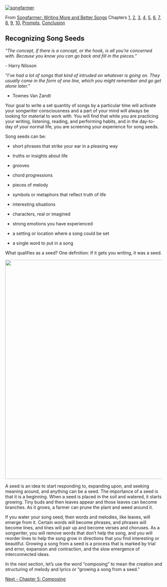 [![songfarmer](https://66.media.tumblr.com/df375c2f5a0f3cbca123185b3ba93dba/tumblr_inline_o3j2897dZk1qzode8_540.jpg "songfarmer")](http://amazon.com/dp/0990420205/)

From [Songfarmer: Writing More and Better Songs](https://www.amazon.com/dp/0990420205/)
Chapters [1](ch1.md), [2](ch2.md), [3](ch3.md), [4](ch4.md), [5](ch5.md), [6](ch6.md), [7](ch7.md), [8](ch8.md), [9](ch9.md), [10](ch10.md), [Prompts](ch11.md), [Conclusion](conclusion.md)

## **Recognizing Song Seeds**

_“The concept, if there is a concept, or the hook, is all you’re concerned with. Because you know you can go back and fill in the pieces.”_

_-_ Harry Nilsson

_“I’ve had a lot of songs that kind of intruded on whatever is going on. They usually come in the form of one line, which you might remember and go get alone later.”_

- Townes Van Zandt

Your goal to write a set quantity of songs by a particular time will activate your songwriter consciousness and a part of your mind will always be looking for material to work with. You will find that while you are practicing your writing, listening, reading, and performing habits, and in the day-to-day of your normal life, you are screening your experience for song seeds.

Song seeds can be:

*   short phrases that strike your ear in a pleasing way

*   truths or insights about life

*   grooves

*   chord progressions

*   pieces of melody

*   symbols or metaphors that reflect truth of life

*   interesting situations

*   characters, real or imagined

*   strong emotions you have experienced

*   a setting or location where a song could be set

*   a single word to put in a song

What qualifies as a seed? One definition: If it gets you writing, it was a seed.

<img src="https://67.media.tumblr.com/a9c5d5377bb3b4e1a34e6442c879ab47/tumblr_inline_o3ipaiuEVT1qzode8_540.jpg" width="700">

A seed is an idea to start responding to, expanding upon, and seeking meaning around, and anything can be a seed. The importance of a seed is that it is a beginning. When a seed is placed in the soil and watered, it starts growing. Tiny buds and then leaves appear and those leaves can become branches. As it grows, a farmer can prune the plant and weed around it.

If you water your song seed, then words and melodies, like leaves, will emerge from it. Certain words will become phrases, and phrases will become lines, and lines will pair up and become verses and choruses. As a songwriter, you will remove words that don’t help the song, and you will reorder lines to help the song grow in directions that you find interesting or beautiful. Growing a song from a seed is a process that is marked by trial and error, expansion and contraction, and the slow emergence of interconnected ideas.

In the next section, let’s use the word “composing” to mean the creation and structuring of melody and lyrics or “growing a song from a seed.”

[Next - Chapter 5: Composing](ch5.md)
